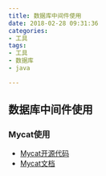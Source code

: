 ```yaml
---
title: 数据库中间件使用
date: 2018-02-28 09:31:36
categories: 
- 工具
tags:
- 工具
- 数据库
- java

---
```


## 数据库中间件使用

### Mycat使用

- [Mycat开源代码](https://github.com/MyCATApache/Mycat-Server)
- [Mycat文档](http://songwie.com/attached/file/mycat_1.5.2.pdf)


